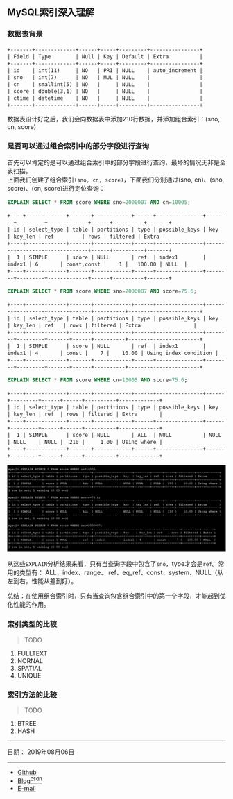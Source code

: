 ## MySQL索引深入理解

### 数据表背景

```
+-------+-------------+------+-----+---------+----------------+
| Field | Type        | Null | Key | Default | Extra          |
+-------+-------------+------+-----+---------+----------------+
| id    | int(11)     | NO   | PRI | NULL    | auto_increment |
| sno   | int(7)      | NO   | MUL | NULL    |                |
| cn    | smallint(5) | NO   |     | NULL    |                |
| score | double(3,1) | NO   |     | NULL    |                |
| ctime | datetime    | NO   |     | NULL    |                |
+-------+-------------+------+-----+---------+----------------+
```

数据表设计好之后，我们会向数据表中添加210行数据，并添加组合索引：(sno, cn, score)

### 是否可以通过组合索引中的部分字段进行查询

首先可以肯定的是可以通过组合索引中的部分字段进行查询，最坏的情况无非是全表扫描。<br>
上面我们创建了组合索引`(sno, cn, score)`，下面我们分别通过(sno, cn)、(sno, score)、(cn, score)进行定位查询：

```sql
EXPLAIN SELECT * FROM score WHERE sno=2000007 AND cn=10005;
```
```
+----+-------------+-------+------------+------+---------------+--------+---------+-------------+------+----------+-------+
| id | select_type | table | partitions | type | possible_keys | key    | key_len | ref         | rows | filtered | Extra |
+----+-------------+-------+------------+------+---------------+--------+---------+-------------+------+----------+-------+
|  1 | SIMPLE      | score | NULL       | ref  | index1        | index1 | 6       | const,const |    1 |   100.00 | NULL  |
+----+-------------+-------+------------+------+---------------+--------+---------+-------------+------+----------+-------+
```

```sql
EXPLAIN SELECT * FROM score WHERE sno=2000007 AND score=75.6;
```

```
+----+-------------+-------+------------+------+---------------+--------+---------+-------+------+----------+-----------------------+
| id | select_type | table | partitions | type | possible_keys | key    | key_len | ref   | rows | filtered | Extra                 |
+----+-------------+-------+------------+------+---------------+--------+---------+-------+------+----------+-----------------------+
|  1 | SIMPLE      | score | NULL       | ref  | index1        | index1 | 4       | const |    7 |    10.00 | Using index condition |
+----+-------------+-------+------------+------+---------------+--------+---------+-------+------+----------+-----------------------+
```

```sql
EXPLAIN SELECT * FROM score WHERE cn=10005 AND score=75.6;
```

```
+----+-------------+-------+------------+------+---------------+------+---------+------+------+----------+-------------+
| id | select_type | table | partitions | type | possible_keys | key  | key_len | ref  | rows | filtered | Extra       |
+----+-------------+-------+------------+------+---------------+------+---------+------+------+----------+-------------+
|  1 | SIMPLE      | score | NULL       | ALL  | NULL          | NULL | NULL    | NULL |  210 |     1.00 | Using where |
+----+-------------+-------+------------+------+---------------+------+---------+------+------+----------+-------------+
```

![](_image/20190806141415.png)

从这些`EXPLAIN`分析结果来看，只有当查询字段中包含了`sno`，type才会是`ref`。常用的类型有： ALL、index、range、 ref、eq_ref、const、system、NULL（从左到右，性能从差到好）。

总结：在使用组合索引时，只有当查询包含组合索引中的第一个字段，才能起到优化性能的作用。

### 索引类型的比较

> TODO

1. FULLTEXT
2. NORNAL
3. SPATIAL
4. UNIQUE

### 索引方法的比较

> TODO

1. BTREE
2. HASH

-----

日期： 2019年08月06日

-----

- [Github](https://github.com/qwhai)
- [Blog<sup>csdn</sup>](https://qwhai.blog.csdn.net)
- [E-mail](return_zero0@163.com)
